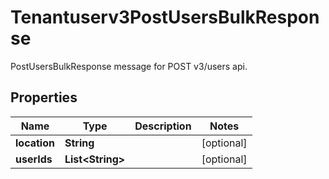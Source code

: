 

# Tenantuserv3PostUsersBulkResponse

PostUsersBulkResponse message for POST v3/users api.

## Properties

| Name | Type | Description | Notes |
|------------ | ------------- | ------------- | -------------|
|**location** | **String** |  |  [optional] |
|**userIds** | **List&lt;String&gt;** |  |  [optional] |



